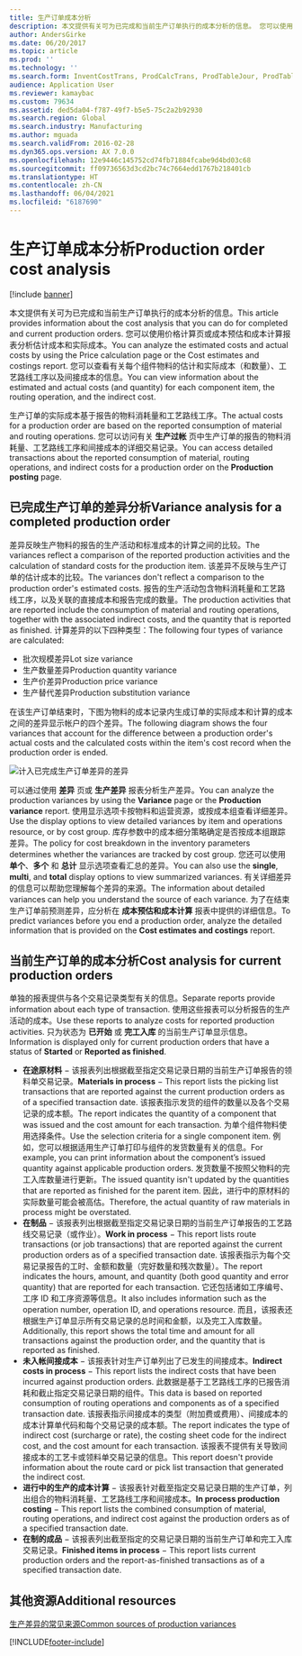 ```yaml
---
title: 生产订单成本分析
description: 本文提供有关可为已完成和当前生产订单执行的成本分析的信息。 您可以使用价格计算页或成本预估和成本计算报表分析估计成本和实际成本。 您可以查看有关每个组件物料的估计和实际成本（和数量）、工艺路线工序以及间接成本的信息。
author: AndersGirke
ms.date: 06/20/2017
ms.topic: article
ms.prod: ''
ms.technology: ''
ms.search.form: InventCostTrans, ProdCalcTrans, ProdTableJour, ProdTableListPage, ProdSetupHistoricalCost
audience: Application User
ms.reviewer: kamaybac
ms.custom: 79634
ms.assetid: ded5da04-f787-49f7-b5e5-75c2a2b92930
ms.search.region: Global
ms.search.industry: Manufacturing
ms.author: mguada
ms.search.validFrom: 2016-02-28
ms.dyn365.ops.version: AX 7.0.0
ms.openlocfilehash: 12e9446c145752cd74fb71884fcabe9d4bd03c68
ms.sourcegitcommit: ff09736563d3cd2bc74c7664edd1767b218401cb
ms.translationtype: HT
ms.contentlocale: zh-CN
ms.lasthandoff: 06/04/2021
ms.locfileid: "6187690"
---
```

# <a name="production-order-cost-analysis"></a><span data-ttu-id="25bbb-105">生产订单成本分析</span><span class="sxs-lookup"><span data-stu-id="25bbb-105">Production order cost analysis</span></span>

[!include [banner](../includes/banner.md)]

<span data-ttu-id="25bbb-106">本文提供有关可为已完成和当前生产订单执行的成本分析的信息。</span><span class="sxs-lookup"><span data-stu-id="25bbb-106">This article provides information about the cost analysis that you can do for completed and current production orders.</span></span> <span data-ttu-id="25bbb-107">您可以使用价格计算页或成本预估和成本计算报表分析估计成本和实际成本。</span><span class="sxs-lookup"><span data-stu-id="25bbb-107">You can analyze the estimated costs and actual costs by using the Price calculation page or the Cost estimates and costings report.</span></span> <span data-ttu-id="25bbb-108">您可以查看有关每个组件物料的估计和实际成本（和数量）、工艺路线工序以及间接成本的信息。</span><span class="sxs-lookup"><span data-stu-id="25bbb-108">You can view information about the estimated and actual costs (and quantity) for each component item, the routing operation, and the indirect cost.</span></span>

<span data-ttu-id="25bbb-109">生产订单的实际成本基于报告的物料消耗量和工艺路线工序。</span><span class="sxs-lookup"><span data-stu-id="25bbb-109">The actual costs for a production order are based on the reported consumption of material and routing operations.</span></span> <span data-ttu-id="25bbb-110">您可以访问有关 **生产过帐** 页中生产订单的报告的物料消耗量、工艺路线工序和间接成本的详细交易记录。</span><span class="sxs-lookup"><span data-stu-id="25bbb-110">You can access detailed transactions about the reported consumption of material, routing operations, and indirect costs for a production order on the **Production posting** page.</span></span>

## <a name="variance-analysis-for-a-completed-production-order"></a><span data-ttu-id="25bbb-111">已完成生产订单的差异分析</span><span class="sxs-lookup"><span data-stu-id="25bbb-111">Variance analysis for a completed production order</span></span>
<span data-ttu-id="25bbb-112">差异反映生产物料的报告的生产活动和标准成本的计算之间的比较。</span><span class="sxs-lookup"><span data-stu-id="25bbb-112">The variances reflect a comparison of the reported production activities and the calculation of standard costs for the production item.</span></span> <span data-ttu-id="25bbb-113">该差异不反映与生产订单的估计成本的比较。</span><span class="sxs-lookup"><span data-stu-id="25bbb-113">The variances don't reflect a comparison to the production order's estimated costs.</span></span> <span data-ttu-id="25bbb-114">报告的生产活动包含物料消耗量和工艺路线工序，以及关联的直接成本和报告完成的数量。</span><span class="sxs-lookup"><span data-stu-id="25bbb-114">The production activities that are reported include the consumption of material and routing operations, together with the associated indirect costs, and the quantity that is reported as finished.</span></span> <span data-ttu-id="25bbb-115">计算差异的以下四种类型：</span><span class="sxs-lookup"><span data-stu-id="25bbb-115">The following four types of variance are calculated:</span></span>

-   <span data-ttu-id="25bbb-116">批次规模差异</span><span class="sxs-lookup"><span data-stu-id="25bbb-116">Lot size variance</span></span>
-   <span data-ttu-id="25bbb-117">生产数量差异</span><span class="sxs-lookup"><span data-stu-id="25bbb-117">Production quantity variance</span></span>
-   <span data-ttu-id="25bbb-118">生产价差异</span><span class="sxs-lookup"><span data-stu-id="25bbb-118">Production price variance</span></span>
-   <span data-ttu-id="25bbb-119">生产替代差异</span><span class="sxs-lookup"><span data-stu-id="25bbb-119">Production substitution variance</span></span>

<span data-ttu-id="25bbb-120">在该生产订单结束时，下图为物料的成本记录内生成订单的实际成本和计算的成本之间的差异显示帐户的四个差异。</span><span class="sxs-lookup"><span data-stu-id="25bbb-120">The following diagram shows the four variances that account for the difference between a production order's actual costs and the calculated costs within the item's cost record when the production order is ended.</span></span> 

![计入已完成生产订单差异的差异](./media/control.jpg) 

<span data-ttu-id="25bbb-122">可以通过使用 **差异** 页或 **生产差异** 报表分析生产差异。</span><span class="sxs-lookup"><span data-stu-id="25bbb-122">You can analyze the production variances by using the **Variance** page or the **Production variance** report.</span></span> <span data-ttu-id="25bbb-123">使用显示选项卡按物料和运营资源，或按成本组查看详细差异。</span><span class="sxs-lookup"><span data-stu-id="25bbb-123">Use the display options to view detailed variances by item and operations resource, or by cost group.</span></span> <span data-ttu-id="25bbb-124">库存参数中的成本细分策略确定是否按成本组跟踪差异。</span><span class="sxs-lookup"><span data-stu-id="25bbb-124">The policy for cost breakdown in the inventory parameters determines whether the variances are tracked by cost group.</span></span> <span data-ttu-id="25bbb-125">您还可以使用 **单个**、**多个** 和 **总计** 显示选项查看汇总的差异。</span><span class="sxs-lookup"><span data-stu-id="25bbb-125">You can also use the **single**, **multi**, and **total** display options to view summarized variances.</span></span> <span data-ttu-id="25bbb-126">有关详细差异的信息可以帮助您理解每个差异的来源。</span><span class="sxs-lookup"><span data-stu-id="25bbb-126">The information about detailed variances can help you understand the source of each variance.</span></span> <span data-ttu-id="25bbb-127">为了在结束生产订单前预测差异，应分析在 **成本预估和成本计算** 报表中提供的详细信息。</span><span class="sxs-lookup"><span data-stu-id="25bbb-127">To predict variances before you end a production order, analyze the detailed information that is provided on the **Cost estimates and costings** report.</span></span>

## <a name="cost-analysis-for-current-production-orders"></a><span data-ttu-id="25bbb-128">当前生产订单的成本分析</span><span class="sxs-lookup"><span data-stu-id="25bbb-128">Cost analysis for current production orders</span></span>
<span data-ttu-id="25bbb-129">单独的报表提供与各个交易记录类型有关的信息。</span><span class="sxs-lookup"><span data-stu-id="25bbb-129">Separate reports provide information about each type of transaction.</span></span> <span data-ttu-id="25bbb-130">使用这些报表可以分析报告的生产活动的成本。</span><span class="sxs-lookup"><span data-stu-id="25bbb-130">Use these reports to analyze costs for reported production activities.</span></span> <span data-ttu-id="25bbb-131">只为状态为 **已开始** 或 **完工入库** 的当前生产订单显示信息。</span><span class="sxs-lookup"><span data-stu-id="25bbb-131">Information is displayed only for current production orders that have a status of **Started** or **Reported as finished**.</span></span>

-   <span data-ttu-id="25bbb-132">**在途原材料** − 该报表列出根据截至指定交易记录日期的当前生产订单报告的领料单交易记录。</span><span class="sxs-lookup"><span data-stu-id="25bbb-132">**Materials in process** − This report lists the picking list transactions that are reported against the current production orders as of a specified transaction date.</span></span> <span data-ttu-id="25bbb-133">该报表指示发货的组件的数量以及各个交易记录的成本额。</span><span class="sxs-lookup"><span data-stu-id="25bbb-133">The report indicates the quantity of a component that was issued and the cost amount for each transaction.</span></span> <span data-ttu-id="25bbb-134">为单个组件物料使用选择条件。</span><span class="sxs-lookup"><span data-stu-id="25bbb-134">Use the selection criteria for a single component item.</span></span> <span data-ttu-id="25bbb-135">例如，您可以根据适用生产订单打印与组件的发货数量有关的信息。</span><span class="sxs-lookup"><span data-stu-id="25bbb-135">For example, you can print information about the component’s issued quantity against applicable production orders.</span></span> <span data-ttu-id="25bbb-136">发货数量不按照父物料的完工入库数量进行更新。</span><span class="sxs-lookup"><span data-stu-id="25bbb-136">The issued quantity isn't updated by the quantities that are reported as finished for the parent item.</span></span> <span data-ttu-id="25bbb-137">因此，进行中的原材料的实际数量可能会被高估。</span><span class="sxs-lookup"><span data-stu-id="25bbb-137">Therefore, the actual quantity of raw materials in process might be overstated.</span></span>
-   <span data-ttu-id="25bbb-138">**在制品** − 该报表列出根据截至指定交易记录日期的当前生产订单报告的工艺路线交易记录（或作业）。</span><span class="sxs-lookup"><span data-stu-id="25bbb-138">**Work in process** − This report lists route transactions (or job transactions) that are reported against the current production orders as of a specified transaction date.</span></span> <span data-ttu-id="25bbb-139">该报表指示为每个交易记录报告的工时、金额和数量（完好数量和残次数量）。</span><span class="sxs-lookup"><span data-stu-id="25bbb-139">The report indicates the hours, amount, and quantity (both good quantity and error quantity) that are reported for each transaction.</span></span> <span data-ttu-id="25bbb-140">它还包括诸如工序编号、工序 ID 和工序资源等信息。</span><span class="sxs-lookup"><span data-stu-id="25bbb-140">It also includes information such as the operation number, operation ID, and operations resource.</span></span> <span data-ttu-id="25bbb-141">而且，该报表还根据生产订单显示所有交易记录的总时间和金额，以及完工入库数量。</span><span class="sxs-lookup"><span data-stu-id="25bbb-141">Additionally, this report shows the total time and amount for all transactions against the production order, and the quantity that is reported as finished.</span></span>
-   <span data-ttu-id="25bbb-142">**未入帐间接成本** − 该报表针对生产订单列出了已发生的间接成本。</span><span class="sxs-lookup"><span data-stu-id="25bbb-142">**Indirect costs in process** − This report lists the indirect costs that have been incurred against production orders.</span></span> <span data-ttu-id="25bbb-143">此数据是基于工艺路线工序的已报告消耗和截止指定交易记录日期的组件。</span><span class="sxs-lookup"><span data-stu-id="25bbb-143">This data is based on reported consumption of routing operations and components as of a specified transaction date.</span></span> <span data-ttu-id="25bbb-144">该报表指示间接成本的类型（附加费或费用）、间接成本的成本计算单代码和每个交易记录的成本额。</span><span class="sxs-lookup"><span data-stu-id="25bbb-144">The report indicates the type of indirect cost (surcharge or rate), the costing sheet code for the indirect cost, and the cost amount for each transaction.</span></span> <span data-ttu-id="25bbb-145">该报表不提供有关导致间接成本的工艺卡或领料单交易记录的信息。</span><span class="sxs-lookup"><span data-stu-id="25bbb-145">This report doesn't provide information about the route card or pick list transaction that generated the indirect cost.</span></span>
-   <span data-ttu-id="25bbb-146">**进行中的生产的成本计算** − 该报表针对截至指定交易记录日期的生产订单，列出组合的物料消耗量、工艺路线工序和间接成本。</span><span class="sxs-lookup"><span data-stu-id="25bbb-146">**In process production costing** − This report lists the combined consumption of material, routing operations, and indirect cost against the production orders as of a specified transaction date.</span></span>
-   <span data-ttu-id="25bbb-147">**在制的成品** − 该报表列出截至指定的交易记录日期的当前生产订单和完工入库交易记录。</span><span class="sxs-lookup"><span data-stu-id="25bbb-147">**Finished items in process** − This report lists current production orders and the report-as-finished transactions as of a specified transaction date.</span></span>


## <a name="additional-resources"></a><span data-ttu-id="25bbb-148">其他资源</span><span class="sxs-lookup"><span data-stu-id="25bbb-148">Additional resources</span></span>

[<span data-ttu-id="25bbb-149">生产差异的常见来源</span><span class="sxs-lookup"><span data-stu-id="25bbb-149">Common sources of production variances</span></span>](common-sources-of-production-variances.md)





[!INCLUDE[footer-include](../../includes/footer-banner.md)]